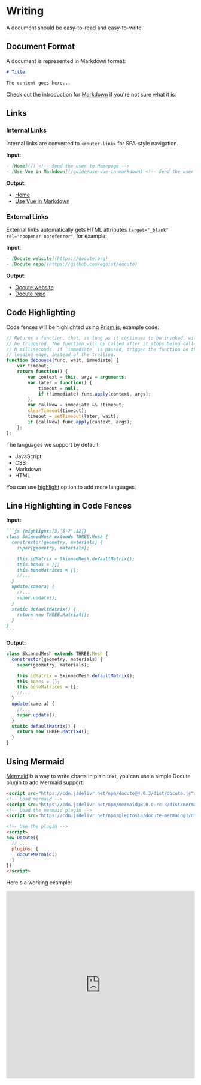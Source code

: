 # Writing

A document should be easy-to-read and easy-to-write.

## Document Format

A document is represented in Markdown format:

```markdown
# Title

The content goes here...
```

Check out the introduction for [Markdown](https://daringfireball.net/projects/markdown/) if you're not sure what it is.

## Links

### Internal Links

Internal links are converted to `<router-link>` for SPA-style navigation.

__Input__:

```markdown
- [Home](/) <!-- Send the user to Homepage -->
- [Use Vue in Markdown](/guide/use-vue-in-markdown) <!-- Send the user to another page -->
```

__Output__:

- [Home](/) <!-- Send the user to Homepage -->
- [Use Vue in Markdown](/guide/use-vue-in-markdown) <!-- Send the user to another page -->

### External Links

External links automatically gets HTML attributes `target="_blank" rel="noopener noreferrer"`, for example:

__Input__:

```markdown
- [Docute website](https://docute.org)
- [Docute repo](https://github.com/egoist/docute)
```

__Output__:

- [Docute website](https://docute.org)
- [Docute repo](https://github.com/egoist/docute)

## Code Highlighting

Code fences will be highlighted using [Prism.js](https://prismjs.com/), example code:

```js
// Returns a function, that, as long as it continues to be invoked, will not
// be triggered. The function will be called after it stops being called for
// N milliseconds. If `immediate` is passed, trigger the function on the
// leading edge, instead of the trailing.
function debounce(func, wait, immediate) {
	var timeout;
	return function() {
		var context = this, args = arguments;
		var later = function() {
			timeout = null;
			if (!immediate) func.apply(context, args);
		};
		var callNow = immediate && !timeout;
		clearTimeout(timeout);
		timeout = setTimeout(later, wait);
		if (callNow) func.apply(context, args);
	};
};
```

The languages we support by default:

- JavaScript
- CSS
- Markdown
- HTML

You can use [highlight](/options#highlight) option to add more languages.

## Line Highlighting in Code Fences

__Input:__

````markdown
```js {highlight:[3,'5-7',12]}
class SkinnedMesh extends THREE.Mesh {
  constructor(geometry, materials) {
    super(geometry, materials);

    this.idMatrix = SkinnedMesh.defaultMatrix();
    this.bones = [];
    this.boneMatrices = [];
    //...
  }
  update(camera) {
    //...
    super.update();
  }
  static defaultMatrix() {
    return new THREE.Matrix4();
  }
}
```
````

__Output:__

```js {highlight:[3,'5-7',12]}
class SkinnedMesh extends THREE.Mesh {
  constructor(geometry, materials) {
    super(geometry, materials);

    this.idMatrix = SkinnedMesh.defaultMatrix();
    this.bones = [];
    this.boneMatrices = [];
    //...
  }
  update(camera) {
    //...
    super.update();
  }
  static defaultMatrix() {
    return new THREE.Matrix4();
  }
}
```

## Using Mermaid

[Mermaid](https://mermaidjs.github.io/) is a way to write charts in plain text, you can use a simple Docute plugin to add Mermaid support:

```html
<script src="https://cdn.jsdelivr.net/npm/docute@4.0.3/dist/docute.js"></script>
<!-- Load mermaid -->
<script src="https://cdn.jsdelivr.net/npm/mermaid@8.0.0-rc.8/dist/mermaid.min.js"></script>
<!-- Load the mermaid plugin -->
<script src="https://cdn.jsdelivr.net/npm/@leptosia/docute-mermaid@1/dist/index.min.js"></script>

<!-- Use the plugin -->
<script>
new Docute({
  // ...
  plugins: [
    docuteMermaid()
  ]
})
</script>
```

Here's a working example:

<iframe src="https://codesandbox.io/embed/z2r960n3v4" style="width:100%; height:500px; border:0; border-radius: 4px; overflow:hidden;" sandbox="allow-modals allow-forms allow-popups allow-scripts allow-same-origin"></iframe>
